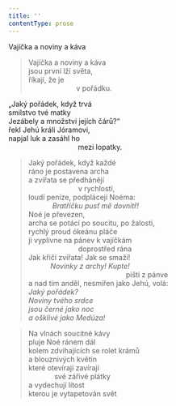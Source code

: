 ```yaml
---
title: ''
contentType: prose
---
```


Vajíčka a noviny a káva

> Vajíčka a noviny a káva  
> jsou první lží světa,  
> říkají, že je  
>                         v pořádku.

„Jaký pořádek, když trvá  
smilstvo tvé matky  
Jezábely a množství jejích čárů?“  
řekl Jehú králi Jóramovi,  
napjal luk a zasáhl ho  
                                   mezi lopatky.

> Jaký pořádek, když každé  
> ráno je postavena archa  
> a zvířata se předhánějí  
>                          v rychlosti,  
> loudí peníze, podplácejí Noéma:  
>             _Bratříčku pusť mě dovnitř!_  
> Noé je převezen,  
> archa se potácí po soucitu, po žalosti,  
> rychlý proud ókeánu pláče  
> ji vyplivne na pánev k vajíčkám  
>                          doprostřed rána  
> Jak křičí zvířata! Jak se smaží!  
>            _Novinky z archy! Kupte!_  
>                                                  piští z pánve  
> a nad tím anděl, nesmířen jako Jehú, volá:  
> _Jaký pořádek?  
> Noviny tvého srdce  
> jsou černé jako noc  
> a ošklivé jako Medúza!_

> Na vlnách soucitné kávy  
> pluje Noé ránem dál  
> kolem zdvihajících se rolet krámů  
> a blouznivých květin  
> které otevírají zavírají  
>              své zářivé plátky  
> a vydechují lítost  
> kterou je vytapetován svět
